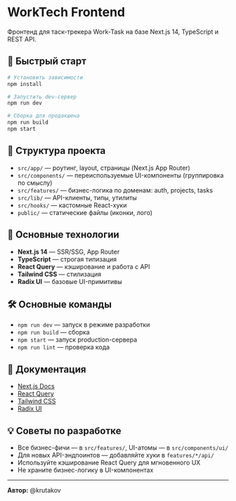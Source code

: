 # WorkTech Frontend

Фронтенд для таск-трекера Work-Task на базе Next.js 14, TypeScript и REST API.

## 🚀 Быстрый старт

```bash
# Установить зависимости
npm install

# Запустить dev-сервер
npm run dev

# Сборка для продакшена
npm run build
npm start
```

## 📁 Структура проекта

- `src/app/` — роутинг, layout, страницы (Next.js App Router)
- `src/components/` — переиспользуемые UI-компоненты (группировка по смыслу)
- `src/features/` — бизнес-логика по доменам: auth, projects, tasks
- `src/lib/` — API-клиенты, типы, утилиты
- `src/hooks/` — кастомные React-хуки
- `public/` — статические файлы (иконки, лого)

## 🧩 Основные технологии

- **Next.js 14** — SSR/SSG, App Router
- **TypeScript** — строгая типизация
- **React Query** — кэширование и работа с API
- **Tailwind CSS** — стилизация
- **Radix UI** — базовые UI-примитивы

## 🛠️ Основные команды

- `npm run dev` — запуск в режиме разработки
- `npm run build` — сборка
- `npm start` — запуск production-сервера
- `npm run lint` — проверка кода

## 📝 Документация

- [Next.js Docs](https://nextjs.org/docs)
- [React Query](https://tanstack.com/query/latest)
- [Tailwind CSS](https://tailwindcss.com/docs)
- [Radix UI](https://www.radix-ui.com/docs/primitives/overview/introduction)

## 💡 Советы по разработке

- Все бизнес-фичи — в `src/features/`, UI-атомы — в `src/components/ui/`
- Для новых API-эндпоинтов — добавляйте хуки в `features/*/api/`
- Используйте кэширование React Query для мгновенного UX
- Не храните бизнес-логику в UI-компонентах

---

**Автор:** @krutakov
